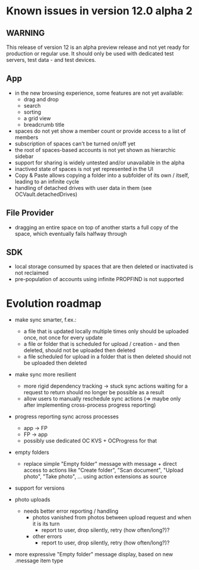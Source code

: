 #  Known issues in version 12.0 alpha 2

## WARNING

This release of version 12 is an alpha preview release and not yet ready for production or regular use.
It should only be used with dedicated test servers, test data - and test devices.

## App
- in the new browsing experience, some features are not yet available:
	- drag and drop
	- search
	- sorting
	- a grid view
	- breadcrumb title
- spaces do not yet show a member count or provide access to a list of members
- subscription of spaces can't be turned on/off yet
- the root of spaces-based accounts is not yet shown as hierarchic sidebar
- support for sharing is widely untested and/or unavailable in the alpha
- inactived state of spaces is not yet represented in the UI
- Copy & Paste allows copying a folder into a subfolder of its own / itself, leading to an infinite cycle
- handling of detached drives with user data in them (see OCVault.detachedDrives)

## File Provider
- dragging an entire space on top of another starts a full copy of the space, which eventually fails halfway through

## SDK
- local storage consumed by spaces that are then deleted or inactivated is not reclaimed
- pre-population of accounts using infinite PROPFIND is not supported

# Evolution roadmap
- make sync smarter, f.ex.:
	- a file that is updated locally multiple times only should be uploaded once, not once for every update
	- a file or folder that is scheduled for upload / creation - and then deleted, should not be uploaded then deleted
	- a file scheduled for upload in a folder that is then deleted should not be uploaded then deleted

- make sync more resilient
	- more rigid dependency tracking -> stuck sync actions waiting for a request to return should no longer be possible as a result
	- allow users to manually reschedule sync actions (=> maybe only after implementing cross-process progress reporting)

- progress reporting sync across processes
	- app -> FP
	- FP -> app
	- possibly use dedicated OC KVS + OCProgress for that

- empty folders
	- replace simple "Empty folder" message with message + direct access to actions like "Create folder", "Scan document", "Upload photo", "Take photo", … using action extensions as source

- support for versions

- photo uploads
	- needs better error reporting / handling
		- photos vanished from photos between upload request and when it is its turn
			- report to user, drop silently, retry (how often/long?)?
		- other errors
			- report to user, drop silently, retry (how often/long?)?

- more expressive "Empty folder" message display, based on new .message item type
